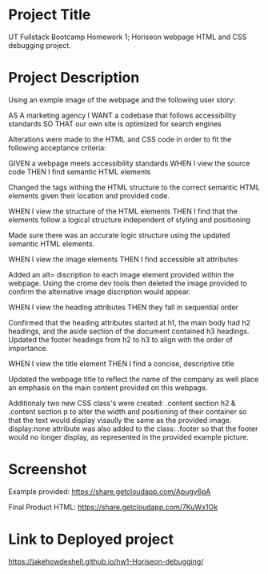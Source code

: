 # Project Title

UT Fullstack Bootcamp Homework 1; Horiseon webpage HTML and CSS debugging project.

# Project Description

Using an exmple image of the webpage and the following user story:

AS A marketing agency
I WANT a codebase that follows accessibility standards
SO THAT our own site is optimized for search engines

Alterations were made to the HTML and CSS code in order to fit the following acceptance criteria:

GIVEN a webpage meets accessibility standards
WHEN I view the source code
THEN I find semantic HTML elements

Changed the <dev> tags withing the HTML structure to the correct semantic HTML elements given their location and provided code.

WHEN I view the structure of the HTML elements
THEN I find that the elements follow a logical structure independent of styling and positioning

Made sure there was an accurate logic structure using the updated semantic HTML elements.

WHEN I view the image elements
THEN I find accessible alt attributes

Added an alt= discription to each image element provided within the webpage. Using the crome dev tools then deleted the image provided to confirm the alternative image discription would appear.

WHEN I view the heading attributes
THEN they fall in sequential order

Confirmed that the heading attributes started at h1, the main body had h2 headings, and the aside section of the document contained h3 headings. Updated the footer headings from h2 to h3 to align with the order of importance.

WHEN I view the title element
THEN I find a concise, descriptive title

Updated the webpage title to reflect the name of the company as well place an emphasis on the main content provided on this webpage.

Additionaly two new CSS class's were created: .content section h2 & .content section p to alter the width and positioning of their container so that the text would display visaully the same as the provided image. display:none attribute was also added to the class: .footer so that the footer would no longer display, as represented in the provided example picture.

# Screenshot

Example provided: https://share.getcloudapp.com/Apugy6pA

Final Product HTML: https://share.getcloudapp.com/7KuWx1Ok

# Link to Deployed project

https://jakehowdeshell.github.io/hw1-Horiseon-debugging/
